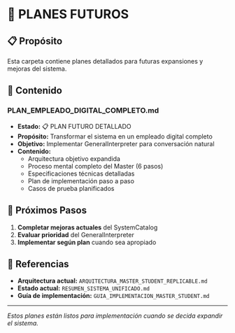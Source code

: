 # 🚀 PLANES FUTUROS

## 📋 **Propósito**
Esta carpeta contiene planes detallados para futuras expansiones y mejoras del sistema.

## 📁 **Contenido**

### **PLAN_EMPLEADO_DIGITAL_COMPLETO.md**
- **Estado:** 📋 PLAN FUTURO DETALLADO
- **Propósito:** Transformar el sistema en un empleado digital completo
- **Objetivo:** Implementar GeneralInterpreter para conversación natural
- **Contenido:**
  - Arquitectura objetivo expandida
  - Proceso mental completo del Master (6 pasos)
  - Especificaciones técnicas detalladas
  - Plan de implementación paso a paso
  - Casos de prueba planificados

## 🎯 **Próximos Pasos**
1. **Completar mejoras actuales** del SystemCatalog
2. **Evaluar prioridad** del GeneralInterpreter
3. **Implementar según plan** cuando sea apropiado

## 🔗 **Referencias**
- **Arquitectura actual:** `ARQUITECTURA_MASTER_STUDENT_REPLICABLE.md`
- **Estado actual:** `RESUMEN_SISTEMA_UNIFICADO.md`
- **Guía de implementación:** `GUIA_IMPLEMENTACION_MASTER_STUDENT.md`

---
*Estos planes están listos para implementación cuando se decida expandir el sistema.*
